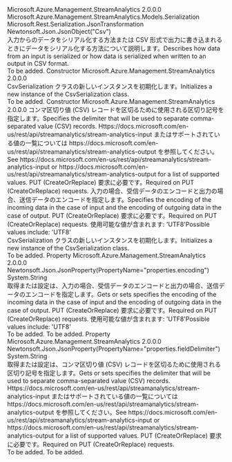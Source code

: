 <Type Name="CsvSerialization" FullName="Microsoft.Azure.Management.StreamAnalytics.Models.CsvSerialization">
  <TypeSignature Language="C#" Value="public class CsvSerialization : Microsoft.Azure.Management.StreamAnalytics.Models.Serialization" />
  <TypeSignature Language="ILAsm" Value=".class public auto ansi beforefieldinit CsvSerialization extends Microsoft.Azure.Management.StreamAnalytics.Models.Serialization" />
  <TypeSignature Language="DocId" Value="T:Microsoft.Azure.Management.StreamAnalytics.Models.CsvSerialization" />
  <TypeSignature Language="VB.NET" Value="Public Class CsvSerialization&#xA;Inherits Serialization" />
  <TypeSignature Language="F#" Value="type CsvSerialization = class&#xA;    inherit Serialization" />
  <AssemblyInfo>
    <AssemblyName>Microsoft.Azure.Management.StreamAnalytics</AssemblyName>
    <AssemblyVersion>2.0.0.0</AssemblyVersion>
  </AssemblyInfo>
  <Base>
    <BaseTypeName>Microsoft.Azure.Management.StreamAnalytics.Models.Serialization</BaseTypeName>
  </Base>
  <Interfaces />
  <Attributes>
    <Attribute>
      <AttributeName>Microsoft.Rest.Serialization.JsonTransformation</AttributeName>
    </Attribute>
    <Attribute>
      <AttributeName>Newtonsoft.Json.JsonObject("Csv")</AttributeName>
    </Attribute>
  </Attributes>
  <Docs>
    <summary>
            <span data-ttu-id="bd946-101">入力からのデータをシリアル化する方法または CSV 形式で出力に書き込まれるときにデータをシリアル化する方法について説明します。</span><span class="sxs-lookup"><span data-stu-id="bd946-101">Describes how data from an input is serialized or how data is serialized when written to an output in CSV format.</span></span>
            </summary>
    <remarks>To be added.</remarks>
  </Docs>
  <Members>
    <Member MemberName=".ctor">
      <MemberSignature Language="C#" Value="public CsvSerialization ();" />
      <MemberSignature Language="ILAsm" Value=".method public hidebysig specialname rtspecialname instance void .ctor() cil managed" />
      <MemberSignature Language="DocId" Value="M:Microsoft.Azure.Management.StreamAnalytics.Models.CsvSerialization.#ctor" />
      <MemberSignature Language="VB.NET" Value="Public Sub New ()" />
      <MemberType>Constructor</MemberType>
      <AssemblyInfo>
        <AssemblyName>Microsoft.Azure.Management.StreamAnalytics</AssemblyName>
        <AssemblyVersion>2.0.0.0</AssemblyVersion>
      </AssemblyInfo>
      <Parameters />
      <Docs>
        <summary>
            <span data-ttu-id="bd946-102">CsvSerialization クラスの新しいインスタンスを初期化します。</span><span class="sxs-lookup"><span data-stu-id="bd946-102">Initializes a new instance of the CsvSerialization class.</span></span>
            </summary>
        <remarks>To be added.</remarks>
      </Docs>
    </Member>
    <Member MemberName=".ctor">
      <MemberSignature Language="C#" Value="public CsvSerialization (string fieldDelimiter = null, string encoding = null);" />
      <MemberSignature Language="ILAsm" Value=".method public hidebysig specialname rtspecialname instance void .ctor(string fieldDelimiter, string encoding) cil managed" />
      <MemberSignature Language="DocId" Value="M:Microsoft.Azure.Management.StreamAnalytics.Models.CsvSerialization.#ctor(System.String,System.String)" />
      <MemberSignature Language="VB.NET" Value="Public Sub New (Optional fieldDelimiter As String = null, Optional encoding As String = null)" />
      <MemberSignature Language="F#" Value="new Microsoft.Azure.Management.StreamAnalytics.Models.CsvSerialization : string * string -&gt; Microsoft.Azure.Management.StreamAnalytics.Models.CsvSerialization" Usage="new Microsoft.Azure.Management.StreamAnalytics.Models.CsvSerialization (fieldDelimiter, encoding)" />
      <MemberType>Constructor</MemberType>
      <AssemblyInfo>
        <AssemblyName>Microsoft.Azure.Management.StreamAnalytics</AssemblyName>
        <AssemblyVersion>2.0.0.0</AssemblyVersion>
      </AssemblyInfo>
      <Parameters>
        <Parameter Name="fieldDelimiter" Type="System.String" />
        <Parameter Name="encoding" Type="System.String" />
      </Parameters>
      <Docs>
        <param name="fieldDelimiter"><span data-ttu-id="bd946-103">コンマ区切り値 (CSV) レコードを区切るために使用される区切り記号を指定します。</span><span class="sxs-lookup"><span data-stu-id="bd946-103">Specifies the delimiter that will be used to separate comma-separated value (CSV) records.</span></span> <span data-ttu-id="bd946-104">Https://docs.microsoft.com/en-us/rest/api/streamanalytics/stream-analytics-input またはサポートされている値の一覧については https://docs.microsoft.com/en-us/rest/api/streamanalytics/stream-analytics-output を参照してください。</span><span class="sxs-lookup"><span data-stu-id="bd946-104">See https://docs.microsoft.com/en-us/rest/api/streamanalytics/stream-analytics-input or https://docs.microsoft.com/en-us/rest/api/streamanalytics/stream-analytics-output for a list of supported values.</span></span> <span data-ttu-id="bd946-105">PUT (CreateOrReplace) 要求に必要です。</span><span class="sxs-lookup"><span data-stu-id="bd946-105">Required on PUT (CreateOrReplace) requests.</span></span></param>
        <param name="encoding"><span data-ttu-id="bd946-106">入力の場合、受信データのエンコードと出力の場合、送信データのエンコードを指定します。</span><span class="sxs-lookup"><span data-stu-id="bd946-106">Specifies the encoding of the incoming data in the case of input and the encoding of outgoing data in the case of output.</span></span> <span data-ttu-id="bd946-107">PUT (CreateOrReplace) 要求に必要です。</span><span class="sxs-lookup"><span data-stu-id="bd946-107">Required on PUT (CreateOrReplace) requests.</span></span> <span data-ttu-id="bd946-108">使用可能な値が含まれます: 'UTF8'</span><span class="sxs-lookup"><span data-stu-id="bd946-108">Possible values include: 'UTF8'</span></span></param>
        <summary>
            <span data-ttu-id="bd946-109">CsvSerialization クラスの新しいインスタンスを初期化します。</span><span class="sxs-lookup"><span data-stu-id="bd946-109">Initializes a new instance of the CsvSerialization class.</span></span>
            </summary>
        <remarks>To be added.</remarks>
      </Docs>
    </Member>
    <Member MemberName="Encoding">
      <MemberSignature Language="C#" Value="public string Encoding { get; set; }" />
      <MemberSignature Language="ILAsm" Value=".property instance string Encoding" />
      <MemberSignature Language="DocId" Value="P:Microsoft.Azure.Management.StreamAnalytics.Models.CsvSerialization.Encoding" />
      <MemberSignature Language="VB.NET" Value="Public Property Encoding As String" />
      <MemberSignature Language="F#" Value="member this.Encoding : string with get, set" Usage="Microsoft.Azure.Management.StreamAnalytics.Models.CsvSerialization.Encoding" />
      <MemberType>Property</MemberType>
      <AssemblyInfo>
        <AssemblyName>Microsoft.Azure.Management.StreamAnalytics</AssemblyName>
        <AssemblyVersion>2.0.0.0</AssemblyVersion>
      </AssemblyInfo>
      <Attributes>
        <Attribute>
          <AttributeName>Newtonsoft.Json.JsonProperty(PropertyName="properties.encoding")</AttributeName>
        </Attribute>
      </Attributes>
      <ReturnValue>
        <ReturnType>System.String</ReturnType>
      </ReturnValue>
      <Docs>
        <summary>
            <span data-ttu-id="bd946-110">取得または設定は、入力の場合、受信データのエンコードと出力の場合、送信データのエンコードを指定します。</span><span class="sxs-lookup"><span data-stu-id="bd946-110">Gets or sets specifies the encoding of the incoming data in the case of input and the encoding of outgoing data in the case of output.</span></span> <span data-ttu-id="bd946-111">PUT (CreateOrReplace) 要求に必要です。</span><span class="sxs-lookup"><span data-stu-id="bd946-111">Required on PUT (CreateOrReplace) requests.</span></span> <span data-ttu-id="bd946-112">使用可能な値が含まれます: 'UTF8'</span><span class="sxs-lookup"><span data-stu-id="bd946-112">Possible values include: 'UTF8'</span></span>
            </summary>
        <value>To be added.</value>
        <remarks>To be added.</remarks>
      </Docs>
    </Member>
    <Member MemberName="FieldDelimiter">
      <MemberSignature Language="C#" Value="public string FieldDelimiter { get; set; }" />
      <MemberSignature Language="ILAsm" Value=".property instance string FieldDelimiter" />
      <MemberSignature Language="DocId" Value="P:Microsoft.Azure.Management.StreamAnalytics.Models.CsvSerialization.FieldDelimiter" />
      <MemberSignature Language="VB.NET" Value="Public Property FieldDelimiter As String" />
      <MemberSignature Language="F#" Value="member this.FieldDelimiter : string with get, set" Usage="Microsoft.Azure.Management.StreamAnalytics.Models.CsvSerialization.FieldDelimiter" />
      <MemberType>Property</MemberType>
      <AssemblyInfo>
        <AssemblyName>Microsoft.Azure.Management.StreamAnalytics</AssemblyName>
        <AssemblyVersion>2.0.0.0</AssemblyVersion>
      </AssemblyInfo>
      <Attributes>
        <Attribute>
          <AttributeName>Newtonsoft.Json.JsonProperty(PropertyName="properties.fieldDelimiter")</AttributeName>
        </Attribute>
      </Attributes>
      <ReturnValue>
        <ReturnType>System.String</ReturnType>
      </ReturnValue>
      <Docs>
        <summary>
            <span data-ttu-id="bd946-113">取得または設定は、コンマ区切り値 (CSV) レコードを区切るために使用される区切り記号を指定します。</span><span class="sxs-lookup"><span data-stu-id="bd946-113">Gets or sets specifies the delimiter that will be used to separate comma-separated value (CSV) records.</span></span> <span data-ttu-id="bd946-114">Https://docs.microsoft.com/en-us/rest/api/streamanalytics/stream-analytics-input またはサポートされている値の一覧については https://docs.microsoft.com/en-us/rest/api/streamanalytics/stream-analytics-output を参照してください。</span><span class="sxs-lookup"><span data-stu-id="bd946-114">See https://docs.microsoft.com/en-us/rest/api/streamanalytics/stream-analytics-input or https://docs.microsoft.com/en-us/rest/api/streamanalytics/stream-analytics-output for a list of supported values.</span></span> <span data-ttu-id="bd946-115">PUT (CreateOrReplace) 要求に必要です。</span><span class="sxs-lookup"><span data-stu-id="bd946-115">Required on PUT (CreateOrReplace) requests.</span></span>
            </summary>
        <value>To be added.</value>
        <remarks>To be added.</remarks>
      </Docs>
    </Member>
  </Members>
</Type>